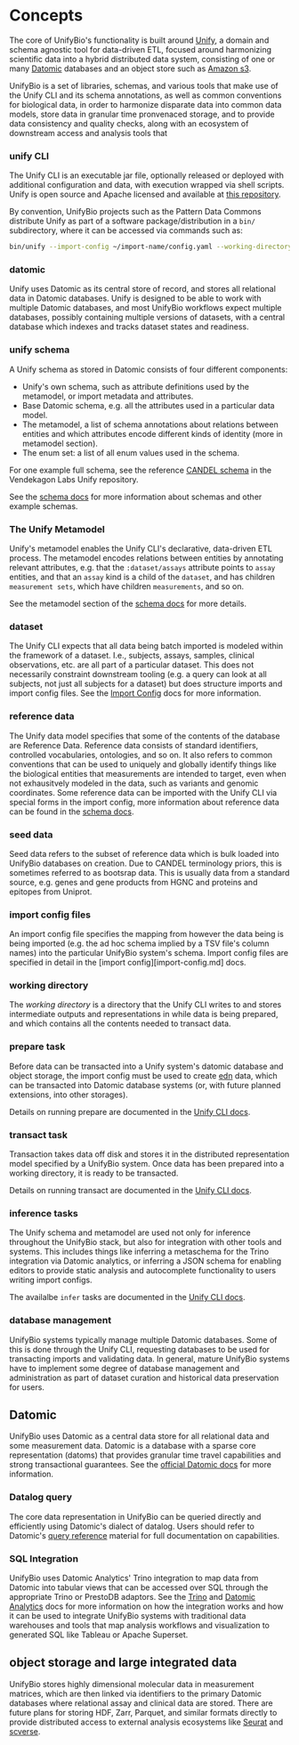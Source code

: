 
# Concepts

The core of UnifyBio's functionality is built around
[Unify](https://github.com/vendekagon-labs/unify/), a domain and schema agnostic tool
for data-driven ETL, focused around harmonizing scientific data into a hybrid distributed
data system, consisting of one or many
[Datomic]() databases and an object store such as
[Amazon s3](https://aws.amazon.com/s3/).

UnifyBio is a set of libraries, schemas, and various tools that make use of the Unify CLI
and its schema annotations, as well as common conventions for biological data,
in order to harmonize disparate data into common data models, store data in granular
time pronvenaced storage, and to provide data consistency and quality checks, along with
an ecosystem of downstream access and analysis tools that 


### unify CLI

The Unify CLI is an executable jar file, optionally released or deployed with
additional configuration and data, with execution wrapped via shell scripts.
Unify is open source and Apache licensed and available at
[this repository](https://github.com/vendekagon-labs/unify/).

By convention, UnifyBio projects such as the Pattern Data Commons distribute
Unify as part of a software package/distribution in a `bin/` subdirectory,
where it can be accessed via
commands such as:

```bash
bin/unify --import-config ~/import-name/config.yaml --working-directory ~/prepared-data/import-name
```

### datomic

Unify uses Datomic as its central store of record, and stores all relational
data in Datomic databases. Unify is designed to be able to work with multiple
Datomic databases, and most UnifyBio workflows expect multiple databases, possibly
containing multiple versions of datasets, with a central database which indexes
and tracks dataset states and readiness.

### unify schema

A Unify schema as stored in Datomic consists of four different components:

- Unify's own schema, such as attribute definitions used by the metamodel, or
  import metadata and attributes.
- Base Datomic schema, e.g. all the attributes used in a particular data model.
- The metamodel, a list of schema annotations about relations between entities
  and which attributes encode different kinds of identity (more in metamodel section).
- The enum set: a list of all enum values used in the schema.

For one example full schema, see the reference [CANDEL schema](https://github.com/vendekagon-labs/unify/tree/main/test/resources/systems/candel/template-dataset/schema) in the Vendekagon Labs Unify repository.

See the [schema docs](schema.md) for more information about schemas and other example schemas.

### The Unify Metamodel

Unify's metamodel enables the Unify CLI's declarative, data-driven ETL process. The metamodel encodes relations between entities
by annotating relevant attributes, e.g. that the `:dataset/assays` attribute points to `assay` entities, and that an `assay` kind
is a child of the `dataset`, and has children `measurement sets`, which have children `measurements`, and so on.

See the metamodel section of the [schema docs](schema.md) for more details.

### dataset

The Unify CLI expects that all data being batch imported is modeled within the framework of a dataset.
I.e., subjects, assays, samples, clinical observations, etc. are all part of a particular dataset.
This does not necessarily constraint downstream tooling (e.g. a query can look at all subjects, not just
all subjects for a dataset) but does structure imports and import config files. See the
[Import Config](import-config.md) docs for more information.

### reference data

The Unify data model specifies that some of the contents of the database are Reference Data. Reference
data consists of standard identifiers, controlled vocabularies, ontologies, and so on. It also refers
to common conventions that can be used to uniquely and globally identify things like the biological
entities that measurements are intended to target, even when not exhausitvely modeled in the data,
such as variants and genomic coordinates. Some reference data can be imported with the
Unify CLI via special forms in the import config, more information about reference data can be found
in the [schema docs](schema.md).

### seed data

Seed data refers to the subset of reference data which is bulk loaded into UnifyBio databases
on creation. Due to CANDEL terminology priors, this is sometimes referred to as bootsrap data.
This is usually data from a standard source, e.g. genes and gene products from HGNC and
proteins and epitopes from Uniprot.

### import config files

An import config file specifies the mapping from however the data being is being imported (e.g.
the ad hoc schema implied by a TSV file's column names) into the particular UnifyBio system's
schema. Import config files are specified in detail in the [import config][import-config.md] docs.

### working directory

The _working directory_ is a directory that the Unify CLI writes to and stores intermediate outputs
and representations in while data is being prepared, and which contains all the contents needed
to transact data.

### prepare task

Before data can be transacted into a Unify system's datomic database and object storage, the import
config must be used to create [edn](https://github.com/edn-format/edn) data, which can be
transacted into Datomic database systems (or, with future planned extensions, into other storages).

Details on running prepare are documented in the [Unify CLI docs](unify-cli.md).

### transact task

Transaction takes data off disk and stores it in the distributed representation model specified by a UnifyBio system.
Once data has been prepared into a working directory, it is ready to be transacted.

Details on running transact are documented in the [Unify CLI docs](unify-cli.md).

### inference tasks

The Unify schema and metamodel are used not only for inference throughout the UnifyBio stack,
but also for integration with other tools and systems. This includes things like inferring a
metaschema for the Trino integration via Datomic analytics, or inferring a JSON schema
for enabling editors to provide static analysis and autocomplete functionality to users
writing import configs.

The availalbe `infer` tasks are documented in the [Unify CLI docs](unify-cli.md).

### database management

UnifyBio systems typically manage multiple Datomic databases. Some of this is done through the
Unify CLI, requesting databases to be used for transacting imports and validating data.
In general, mature UnifyBio systems have to implement some degree of database management and
administration as part of dataset curation and historical data preservation for users.

## Datomic

UnifyBio uses Datomic as a central data store for all relational data and some measurement data.
Datomic is a database with a sparse core representation (datoms) that provides granular time travel
capabilities and strong transactional guarantees. See the
[official Datomic docs](https://docs.datomic.com/datomic-overview.html) for more information.

### Datalog query

The core data representation in UnifyBio can be queried directly and efficiently using Datomic's
dialect of datalog. Users should refer to Datomic's
[query reference](https://docs.datomic.com/query/query-data-reference.html) material for full
documentation on capabilities.

### SQL Integration

UnifyBio uses Datomic Analytics' Trino integration to map data from Datomic into tabular views
that can be accessed over SQL through the appropriate Trino or PrestoDB adaptors. See the
[Trino](https://trino.io/docs/current/index.html) and 
[Datomic Analytics](https://docs.datomic.com/analytics/analytics-concepts.html#sql-mapping) docs for more
information on how the integration works and how it can be used to integrate UnifyBio systems
with traditional data warehouses and tools that map analysis workflows and visualization to
generated SQL like Tableau or Apache Superset.

## object storage and large integrated data

UnifyBio stores highly dimensional molecular data in measurement matrices, which are then linked
via identifiers to the primary Datomic databases where relational assay and clinical data are stored.
There are future plans for storing HDF, Zarr, Parquet, and similar formats directly to provide
distributed access to external analysis ecosystems like
[Seurat](https://satijalab.org/seurat/) and
[scverse](https://scverse.org/).

